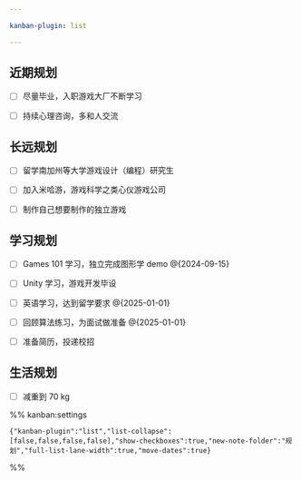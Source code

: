 ```yaml
---

kanban-plugin: list

---
```


## 近期规划

- [ ] 尽量毕业，入职游戏大厂不断学习
- [ ] 持续心理咨询，多和人交流


## 长远规划

- [ ] 留学南加州等大学游戏设计（编程）研究生
- [ ] 加入米哈游，游戏科学之类心仪游戏公司
- [ ] 制作自己想要制作的独立游戏


## 学习规划

- [ ] Games 101 学习，独立完成图形学 demo @{2024-09-15}
- [ ] Unity 学习，游戏开发毕设
- [ ] 英语学习，达到留学要求 @{2025-01-01}
- [ ] 回顾算法练习，为面试做准备 @{2025-01-01}
- [ ] 准备简历，投递校招


## 生活规划

- [ ] 减重到 70 kg




%% kanban:settings
```
{"kanban-plugin":"list","list-collapse":[false,false,false,false],"show-checkboxes":true,"new-note-folder":"规划","full-list-lane-width":true,"move-dates":true}
```
%%
